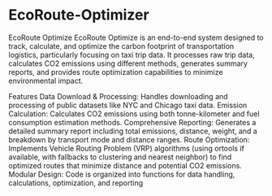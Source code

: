 # EcoRoute-Optimizer

EcoRoute Optimize EcoRoute Optimize is an end-to-end system designed to track, calculate, and optimize the carbon footprint of transportation logistics, particularly focusing on taxi trip data. It processes raw trip data, calculates CO2 emissions using different methods, generates summary reports, and provides route optimization capabilities to minimize environmental impact.

Features Data Download & Processing: Handles downloading and processing of public datasets like NYC and Chicago taxi data. Emission Calculation: Calculates CO2 emissions using both tonne-kilometer and fuel consumption estimation methods. Comprehensive Reporting: Generates a detailed summary report including total emissions, distance, weight, and a breakdown by transport mode and distance ranges. Route Optimization: Implements Vehicle Routing Problem (VRP) algorithms (using ortools if available, with fallbacks to clustering and nearest neighbor) to find optimized routes that minimize distance and potential CO2 emissions. Modular Design: Code is organized into functions for data handling, calculations, optimization, and reporting
